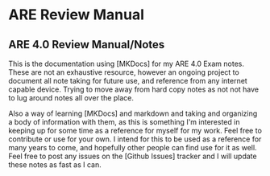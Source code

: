 # ARE Review Manual

ARE 4.0 Review Manual/Notes
---

This is the documentation using [MKDocs] for my ARE 4.0 Exam notes. These are not an exhaustive resource, however an ongoing project to document all note taking for future use, and reference from any internet capable device. Trying to move away from hard copy notes as not not have to lug around notes all over the place. 

Also a way of learning [MKDocs] and markdown and taking and organizing a body of information with them, as this is something I'm interested in keeping up for some time as a reference for myself for my work. Feel free to contribute or use for your own. I intend for this to be used as a reference for many years to come, and hopefully other people can find use for it as well. Feel free to post any issues on the [Github Issues] tracker and I will update these notes as fast as I can.  
